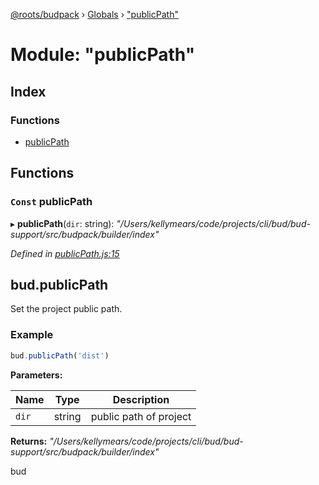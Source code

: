 [@roots/budpack](../README.md) › [Globals](../globals.md) › ["publicPath"](_publicpath_.md)

# Module: "publicPath"

## Index

### Functions

* [publicPath](_publicpath_.md#const-publicpath)

## Functions

### `Const` publicPath

▸ **publicPath**(`dir`: string): *"/Users/kellymears/code/projects/cli/bud/bud-support/src/budpack/builder/index"*

*Defined in [publicPath.js:15](https://github.com/roots/bud-support/blob/5f43850/src/budpack/builder/api/publicPath.js#L15)*

## bud.publicPath

Set the project public path.

### Example

```js
bud.publicPath('dist')
```

**Parameters:**

Name | Type | Description |
------ | ------ | ------ |
`dir` | string | public path of project |

**Returns:** *"/Users/kellymears/code/projects/cli/bud/bud-support/src/budpack/builder/index"*

bud
